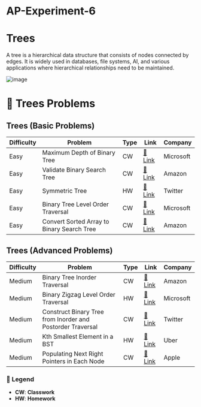 # AP-Experiment-6

# Trees
A tree is a hierarchical data structure that consists of nodes connected by edges. It is widely used in databases, file systems, AI, and various applications where hierarchical relationships need to be maintained.

![image](https://github.com/user-attachments/assets/9a8738a5-20c1-49b9-a766-18f60eb6c34a)




# 🌳 Trees Problems

## Trees (Basic Problems)

| Difficulty | Problem | Type | Link | Company |
|------------|---------|------|------|---------|
| Easy | Maximum Depth of Binary Tree | CW | [🔗 Link](https://leetcode.com/problems/maximum-depth-of-binary-tree/) | Microsoft |
| Easy | Validate Binary Search Tree | CW | [🔗 Link](https://leetcode.com/problems/validate-binary-search-tree/) | Amazon |
| Easy | Symmetric Tree | HW | [🔗 Link](https://leetcode.com/problems/symmetric-tree/) | Twitter |
| Easy | Binary Tree Level Order Traversal | CW | [🔗 Link](https://leetcode.com/problems/binary-tree-level-order-traversal/) | Microsoft |
| Easy | Convert Sorted Array to Binary Search Tree | CW | [🔗 Link](https://leetcode.com/problems/convert-sorted-array-to-binary-search-tree/) | Amazon |

## Trees (Advanced Problems)

| Difficulty | Problem | Type | Link | Company |
|------------|---------|------|------|---------|
| Medium | Binary Tree Inorder Traversal | CW | [🔗 Link](https://leetcode.com/problems/binary-tree-inorder-traversal/) | Amazon |
| Medium | Binary Zigzag Level Order Traversal | HW | [🔗 Link](https://leetcode.com/problems/binary-zigzag-level-order-traversal/) | Microsoft |
| Medium | Construct Binary Tree from Inorder and Postorder Traversal | CW | [🔗 Link](https://leetcode.com/problems/construct-binary-tree-from-inorder-and-postorder-traversal/) | Twitter |
| Medium | Kth Smallest Element in a BST | HW | [🔗 Link](https://leetcode.com/problems/kth-smallest-element-in-a-bst/) | Uber |
| Medium | Populating Next Right Pointers in Each Node | CW | [🔗 Link](https://leetcode.com/problems/populating-next-right-pointers-in-each-node/) | Apple |

### 📌 **Legend**
- **CW**: **Classwork**
- **HW**: **Homework**
